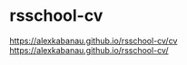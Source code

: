 # rsschool-cv
https://alexkabanau.github.io/rsschool-cv/cv
https://alexkabanau.github.io/rsschool-cv/